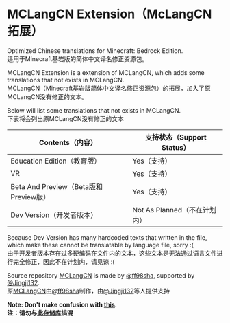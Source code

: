 # MCLangCN Extension（McLangCN拓展）

Optimized Chinese translations for Minecraft: Bedrock Edition.<br>
适用于Minecraft基岩版的简体中文译名修正资源包。

MCLangCN Extension is a extension of MCLangCN, which adds some translations that not exists in MCLangCN.<br>
MCLangCN（Minecraft基岩版简体中文译名修正资源包）的拓展，加入了原MCLangCN没有修正的文本。

Below will list some translations that not exists in MCLangCN.<br>
下表将会列出原MCLangCN没有修正的文本

|Contents（内容）|支持状态（Support Status）|
|---------------|---------------------
|Education Edition（教育版）| Yes（支持）|
|VR|Yes（支持）|
|Beta And Preview（Beta版和Preview版）|Yes（支持）|      
|Dev Version（开发者版本）|Not As Planned（不在计划内）|

Because Dev Version has many hardcoded texts that written in the file, which make these cannot be translatable by language file, sorry :(<br>
由于开发者版本存在过多硬编码在文件内的文本，这些文本是无法通过语言文件进行完全修正，因此不在计划内，请见谅 :(



Source repository [MCLangCN](https://github.com/ff98sha/mclangcn) is made by [@ff98sha](https://github.com/ff98sha), supported by [@Jingji132](https://github.com/jingji132).  <br>
原[MCLangCN](https://github.com/ff98sha/mclangcn)由[@ff98sha](https://github.com/ff98sha)制作，由[@Jingji132](https://github.com/jingji132)等人提供支持


**Note: Don't make confusion with [this](https://github.com/Spectrollay/mclang_cn).**<br>
**注：请勿与[此存储库](https://github.com/Spectrollay/mclang_cn)搞混**
